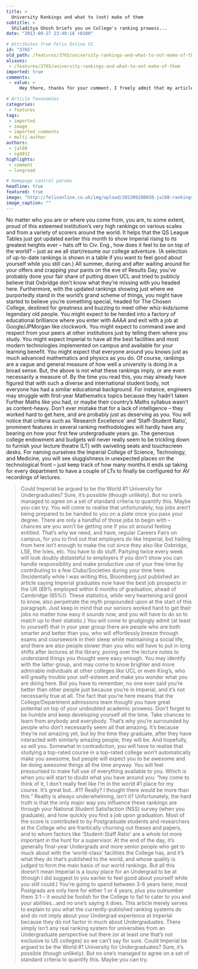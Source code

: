 ```yaml
---
title: >
  University Rankings and what to (not) make of them
subtitle: >
  Shiladitya Ghosh briefs you on College's ranking prowess...
date: "2013-09-27 23:40:16 +0100"

# Attributes from Felix Online V1
id: "3765"
old_path: /features/3765/university-rankings-and-what-to-not-make-of-them
aliases:
 - /features/3765/university-rankings-and-what-to-not-make-of-them
imported: true
comments:
 - value: >
     Hey there, thanks for your comment. I freely admit that my article is pessimistic and thus exaggerates on several fronts. I do intend for it to challenge freshers and seniors alike, making them work to invalidate it. You know where to find me on FB :P,I like this article man but i disagree with it on quite a few fronts. So if we ever bump into each other, I would like to argue against this pessimistic viewpoint. <br>But really like this article though :) ,You would have to be mentally challenged not to leave with at least a back office job at canary wharf upon graduation.,In my opinion WordPress blogs are the best beuacse they are better optimized for the search engines. There are a number of ways to monetize a blog. Below are 2 articles that can help you.,hi my name is jasmine and i wsa <a href="http://shwsyvguv.com">inetstreed</a> in getting some photos take. Gandi referred me to you. I didnt see any pricing and i wanted to know how much it would eso i will probably just email you.

# Article Taxonomies
categories:
 - features
tags:
 - imported
 - image
 - imported_comments
 - multi-author
authors:
 - jal08
 - sg4812
highlights:
 - comment
 - longread

# Homepage control params
headline: true
featured: true
image: "http://felixonline.co.uk/img/upload/201309280038-jal08-rankingstable.png"
image_caption: ""
---
```


No matter who you are or where you come from, you are, to some extent, proud of this esteemed institution’s very high rankings on various scales and from a variety of scorers around the world. It helps that the QS League Tables just got updated earlier this month to show Imperial rising to its greatest heights ever – hats off to Civ. Eng., how does it feel to be on top of the world? – just as we all start/resume our college adventure. (A selection of up-to-date rankings is shown in a table if you want to feel good about yourself while you still can.)
 All summer, during and after waiting around for your offers and crapping your pants on the eve of Results Day, you’ve probably done your fair share of putting down UCL and tried to publicly believe that Oxbridge don’t know what they’re missing with you headed here. Furthermore, with the updated rankings showing just where we purportedly stand in the world’s grand scheme of things, you might have started to believe you’re something special, headed for The Chosen College, destined for greatness and buzzing to meet other whiz-kids/some legendary old people.
 You might expect to be herded into a factory of educational brilliance where you enter with A*A*A*A* and exit with a job at Google/JPMorgan like clockwork. You might expect to command awe and respect from your peers at other institutions just by telling them where you study. You might expect Imperial to have all the best facilities and most modern technologies implemented on campus and available for your learning benefit. You might expect that everyone around you knows just as much advanced mathematics and physics as you do.
 Of course, rankings are a vague and general measure of how well a university is doing in a broad sense. But, the above is not what these rankings imply, or are even necessarily a measure of.
 By the time you read this, you may already have figured that with such a diverse and international student body, not everyone has had a similar educational background. For instance, engineers may struggle with first-year Mathematics topics because they hadn’t taken Further Maths like you had, or maybe their country’s Maths syllabus wasn’t as content-heavy. Don’t ever mistake that for a lack of intelligence – they worked hard to get here, and are probably just as deserving as you.
 You will notice that criteria such as ‘Research Excellence’ and ‘Staff-Student Ratio’, prominent features in several ranking methodologies will hardly have any bearing on how your first few undergraduate years go. The generous college endowment and budgets will never really seem to be trickling down to furnish your lecture theatre (LT) with swiveling seats and touchscreen desks. For naming ourselves the Imperial College of Science, Technology, and Medicine, you will see sluggishness in unexpected places on the technological front – just keep track of how many months it ends up taking for every department to have a couple of LTs to finally be configured for AV recordings of lectures.
> Could Imperial be argued to be the World #1 University for Undergraduates? Sure, it’s possible (though unlikely). But no one’s managed to agree on a set of standard criteria to quantify this. Maybe you can try.
You will come to realise that unfortunately, top jobs aren’t being prepared to be handed to you on a plate once you pass your degree. There are only a handful of those jobs to begin with – chances are you won’t be getting one if you sit around feeling entitled. That’s why we need, and have, regular Careers Fairs on campus, for you to find out that employers do like Imperial, but hailing from here isn’t enough to make the cut since they also like Oxbridge, LSE, the Ivies, etc. You have to do stuff. Partying twice every week will look doubly distasteful to employers if you don’t show you can handle responsibility and make productive use of your free time by contributing to a few Clubs/Societies during your time here. (Incidentally while I was writing this, Bloomberg just published an article saying Imperial graduates now have the best job prospects in the UK (89% employed within 6 months of graduation, ahead of Cambridge (85%)). These statistics, while very heartening and good to know, also perpetrate the myth propounded upon at the start of this paragraph. Just keep in mind that our seniors worked hard to get their jobs no matter how easy it sounds now, and you will have to do so to match up to their statistic.)
 You will come to grudgingly admit (at least to yourself) that in your year group there are people who are both smarter and better than you, who will effortlessly breeze through exams and coursework in their sleep while maintaining a social life, and there are also people slower than you who will have to put in long shifts after lectures at the library, poring over the lecture notes to understand things you thought were easy enough. You may identify with the latter group, and may come to know brighter and more admirable individuals at other colleges like UCL or even King’s, who will greatly trouble your self-esteem and make you wonder what you are doing here. But you have to remember, no one ever said you’re better than other people just because you’re in Imperial, and it’s not necessarily true at all. The fact that you’re here means that the College/Department admissions team thought you have great potential on top of your undoubted academic prowess. Don’t forget to be humble and keep developing yourself all the time. Take chances to learn from anybody and everybody. That’s why you’re surrounded by people who don’t necessarily seem all that amazing. It’s because they’re not amazing yet, but by the time they graduate, after they have interacted with similarly amazing people, they will be. And hopefully, so will you.
 Somewhat in contradiction, you will have to realise that studying a top-rated course in a top-rated college won’t automatically make you awesome, but people will expect you to be awesome and be doing awesome things all the time anyway. You will feel pressurised to make full use of everything available to you. Which is when you will start to doubt what you have around you: “hey come to think of it, I don’t really feel like I’m in the world #1 place for my course. It’s great but…#1? Really? I thought there would be more than this.” Reality is always underwhelming, isn’t it?
 Unfortunately, the hard truth is that the only major way you influence these rankings are through your National Student Satisfaction (NSS) survey (when you graduate), and how quickly you find a job upon graduation. Most of the score is contributed to by Postgraduate students and researchers at the College who are frantically churning out theses and papers, and to whom factors like ‘Student-Staff Ratio’ are a whole lot more important in the hunt for a supervisor. At the end of the day, it’s generally final-year Undergrads and more senior people who get to muck about with the ‘world-class’ facilities the College has, and it’s what they do that’s published to the world, and whose quality is judged to form the main basis of our world rankings.
 But all this doesn’t mean Imperial is a lousy place for an Undergrad to be at (though I did suggest to you earlier to feel good about yourself while you still could.) You’re going to spend between 3-6 years here; most Postgrads are only here for either 1 or 4 years, plus you outnumber them 3:1 – it would be foolish for the College to fail to cater to you and your abilities…and no one’s saying it does. This article merely serves to explain to you what the currently-published ranking systems do and do not imply about your Undergrad experience at Imperial because they do not factor in much about Undergraduates. There simply isn’t any real ranking system for universities from an Undergraduate perspective out there (or at least one that’s not exclusive to US colleges) so we can’t say for sure.
 Could Imperial be argued to be the World #1 University for Undergraduates? Sure, it’s possible (though unlikely). But no one’s managed to agree on a set of standard criteria to quantify this. Maybe you can try.
